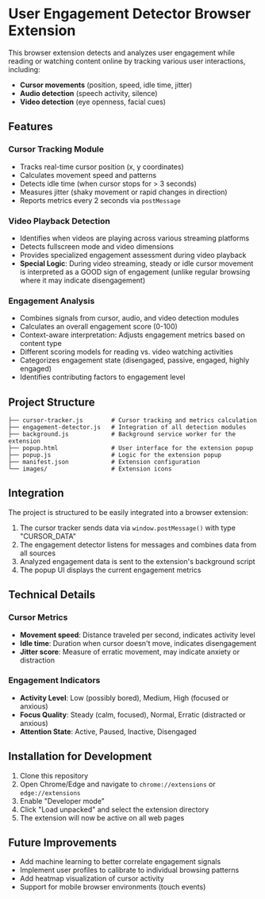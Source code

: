 # User Engagement Detector Browser Extension

This browser extension detects and analyzes user engagement while reading or watching content online by tracking various user interactions, including:

- **Cursor movements** (position, speed, idle time, jitter)
- **Audio detection** (speech activity, silence)
- **Video detection** (eye openness, facial cues)

## Features

### Cursor Tracking Module
- Tracks real-time cursor position (x, y coordinates)
- Calculates movement speed and patterns
- Detects idle time (when cursor stops for > 3 seconds)
- Measures jitter (shaky movement or rapid changes in direction)
- Reports metrics every 2 seconds via `postMessage`

### Video Playback Detection
- Identifies when videos are playing across various streaming platforms
- Detects fullscreen mode and video dimensions
- Provides specialized engagement assessment during video playback
- **Special Logic**: During video streaming, steady or idle cursor movement is interpreted as a GOOD sign of engagement (unlike regular browsing where it may indicate disengagement)

### Engagement Analysis
- Combines signals from cursor, audio, and video detection modules
- Calculates an overall engagement score (0-100)
- Context-aware interpretation: Adjusts engagement metrics based on content type
- Different scoring models for reading vs. video watching activities
- Categorizes engagement state (disengaged, passive, engaged, highly engaged)
- Identifies contributing factors to engagement level

## Project Structure

```
├── cursor-tracker.js        # Cursor tracking and metrics calculation
├── engagement-detector.js   # Integration of all detection modules
├── background.js            # Background service worker for the extension
├── popup.html               # User interface for the extension popup
├── popup.js                 # Logic for the extension popup
├── manifest.json            # Extension configuration
└── images/                  # Extension icons
```

## Integration

The project is structured to be easily integrated into a browser extension:

1. The cursor tracker sends data via `window.postMessage()` with type "CURSOR_DATA"
2. The engagement detector listens for messages and combines data from all sources
3. Analyzed engagement data is sent to the extension's background script
4. The popup UI displays the current engagement metrics

## Technical Details

### Cursor Metrics

- **Movement speed**: Distance traveled per second, indicates activity level
- **Idle time**: Duration when cursor doesn't move, indicates disengagement
- **Jitter score**: Measure of erratic movement, may indicate anxiety or distraction

### Engagement Indicators

- **Activity Level**: Low (possibly bored), Medium, High (focused or anxious)
- **Focus Quality**: Steady (calm, focused), Normal, Erratic (distracted or anxious)
- **Attention State**: Active, Paused, Inactive, Disengaged

## Installation for Development

1. Clone this repository
2. Open Chrome/Edge and navigate to `chrome://extensions` or `edge://extensions`
3. Enable "Developer mode"
4. Click "Load unpacked" and select the extension directory
5. The extension will now be active on all web pages

## Future Improvements

- Add machine learning to better correlate engagement signals
- Implement user profiles to calibrate to individual browsing patterns
- Add heatmap visualization of cursor activity
- Support for mobile browser environments (touch events)
